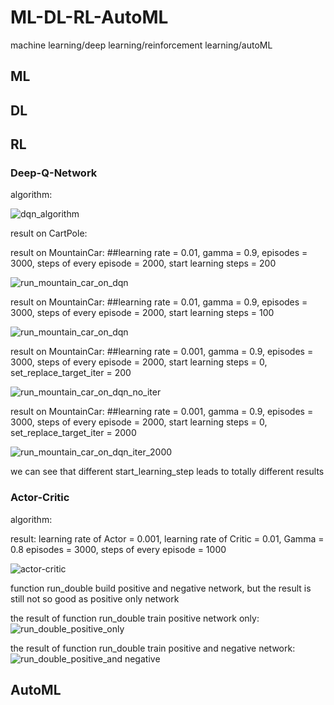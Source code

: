 # ML-DL-RL-AutoML
machine learning/deep learning/reinforcement learning/autoML

## ML

## DL

## RL
### Deep-Q-Network
algorithm:

![dqn_algorithm](./images/dqn_algorithm.png)

result on CartPole:

result on MountainCar: ##learning rate = 0.01, gamma = 0.9, episodes = 3000, steps of every episode = 2000, start learning steps = 200

![run_mountain_car_on_dqn](./images/run_mountain_car_on_dqn.PNG)

result on MountainCar: ##learning rate = 0.01, gamma = 0.9, episodes = 3000, steps of every episode = 2000, start learning steps = 100

![run_mountain_car_on_dqn](./images/run_mountain_car_on_dqn_diff.PNG)

result on MountainCar: ##learning rate = 0.001, gamma = 0.9, episodes = 3000, steps of every episode = 2000, start learning steps = 0, set_replace_target_iter = 200

![run_mountain_car_on_dqn_no_iter](./images/run_mountain_car_on_dqn_no_iter.PNG)

result on MountainCar: ##learning rate = 0.001, gamma = 0.9, episodes = 3000, steps of every episode = 2000, start learning steps = 0, set_replace_target_iter = 2000

![run_mountain_car_on_dqn_iter_2000](./images/run_mountain_car_on_dqn_iter_2000.PNG)

we can see that different start_learning_step leads to totally different results

### Actor-Critic
algorithm:

result:
learning rate of Actor = 0.001, learning rate of Critic = 0.01, Gamma = 0.8
episodes = 3000, steps of every episode = 1000

![actor-critic](./images/actor-critic.png)

function run_double build positive and negative network, but the result is still not so good as positive only network

the result of function run_double train positive network only:
![run_double_positive_only](./images/run_double_positive_only.png)

the result of function run_double train positive and negative network:
![run_double_positive_and negative](./images/run_double_positive_and_negative.png)

## AutoML
